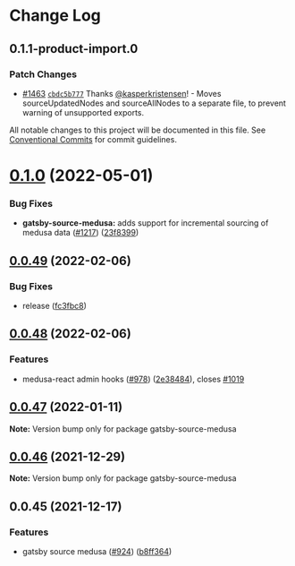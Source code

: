 # Change Log

## 0.1.1-product-import.0

### Patch Changes

- [#1463](https://github.com/medusajs/medusa/pull/1463) [`cbdc5b777`](https://github.com/medusajs/medusa/commit/cbdc5b7774c76f4e95f8aa1367652acd74eb9b6b) Thanks [@kasperkristensen](https://github.com/kasperkristensen)! - Moves sourceUpdatedNodes and sourceAllNodes to a separate file, to prevent warning of unsupported exports.

All notable changes to this project will be documented in this file.
See [Conventional Commits](https://conventionalcommits.org) for commit guidelines.

# [0.1.0](https://github.com/medusajs/medusa/compare/gatsby-source-medusa@0.0.49...gatsby-source-medusa@0.1.0) (2022-05-01)

### Bug Fixes

- **gatsby-source-medusa:** adds support for incremental sourcing of medusa data ([#1217](https://github.com/medusajs/medusa/issues/1217)) ([23f8399](https://github.com/medusajs/medusa/commit/23f8399c16e3f3c7a01a6846b2b96750dde55a60))

## [0.0.49](https://github.com/medusajs/medusa/compare/gatsby-source-medusa@0.0.48...gatsby-source-medusa@0.0.49) (2022-02-06)

### Bug Fixes

- release ([fc3fbc8](https://github.com/medusajs/medusa/commit/fc3fbc897fad5c8a5d3eea828ac7277fba9d70af))

## [0.0.48](https://github.com/medusajs/medusa/compare/gatsby-source-medusa@0.0.47...gatsby-source-medusa@0.0.48) (2022-02-06)

### Features

- medusa-react admin hooks ([#978](https://github.com/medusajs/medusa/issues/978)) ([2e38484](https://github.com/medusajs/medusa/commit/2e384842d5b2e9742a86b96f28a8f00357795b86)), closes [#1019](https://github.com/medusajs/medusa/issues/1019)

## [0.0.47](https://github.com/medusajs/medusa/compare/gatsby-source-medusa@0.0.46...gatsby-source-medusa@0.0.47) (2022-01-11)

**Note:** Version bump only for package gatsby-source-medusa

## [0.0.46](https://github.com/medusajs/medusa/compare/gatsby-source-medusa@0.0.45...gatsby-source-medusa@0.0.46) (2021-12-29)

**Note:** Version bump only for package gatsby-source-medusa

## 0.0.45 (2021-12-17)

### Features

- gatsby source medusa ([#924](https://github.com/medusajs/medusa/issues/924)) ([b8ff364](https://github.com/medusajs/medusa/commit/b8ff364276bf143f061a7c85e309dcd3ebfe4185))
